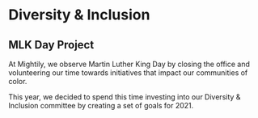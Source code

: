 # Diversity & Inclusion
## MLK Day Project
At Mightily, we observe Martin Luther King Day by closing the office and volunteering our time towards initiatives that impact our communities of color.

This year, we decided to spend this time investing into our Diversity & Inclusion committee by creating a set of goals for 2021.
